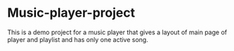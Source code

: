 # Music-player-project
This is a demo project for a music player that gives a layout of main page of player and playlist and has only one active song.
